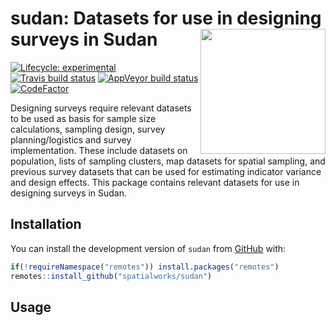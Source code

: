 
<!-- README.md is generated from README.Rmd. Please edit that file -->

# sudan: Datasets for use in designing surveys in Sudan <img src="https://www.cia.gov/library/publications/the-world-factbook/attachments/flags/SU-flag.gif" width="200px" align="right" />

<!-- badges: start -->

[![Lifecycle:
experimental](https://img.shields.io/badge/lifecycle-experimental-orange.svg)](https://www.tidyverse.org/lifecycle/#experimental)
[![Travis build
status](https://travis-ci.org/spatialworks/sudan.svg?branch=master)](https://travis-ci.org/spatialworks/sudan)
[![AppVeyor build
status](https://ci.appveyor.com/api/projects/status/github/spatialworks/sudan?branch=master&svg=true)](https://ci.appveyor.com/project/spatialworks/sudan)
[![CodeFactor](https://www.codefactor.io/repository/github/spatialworks/sudan/badge)](https://www.codefactor.io/repository/github/spatialworks/sudan)
<!-- badges: end -->

Designing surveys require relevant datasets to be used as basis for
sample size calculations, sampling design, survey planning/logistics and
survey implementation. These include datasets on population, lists of
sampling clusters, map datasets for spatial sampling, and previous
survey datasets that can be used for estimating indicator variance and
design effects. This package contains relevant datasets for use in
designing surveys in Sudan.

## Installation

You can install the development version of `sudan` from
[GitHub](https://github.com/spatialworks/sudan) with:

``` r
if(!requireNamespace("remotes")) install.packages("remotes")
remotes::install_github("spatialworks/sudan")
```

## Usage
